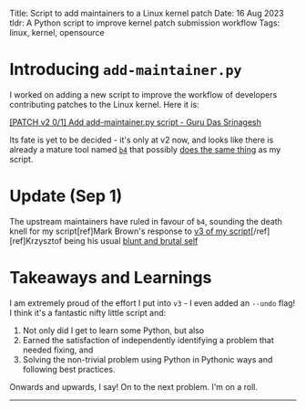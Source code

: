 Title: Script to add maintainers to a Linux kernel patch
Date: 16 Aug 2023
tldr: A Python script to improve kernel patch submission workflow
Tags: linux, kernel, opensource

# Introducing `add-maintainer.py`

I worked on adding a new script to improve the workflow of developers contributing patches to the Linux kernel. Here it is:

[[PATCH v2 0/1] Add add-maintainer.py script - Guru Das Srinagesh](https://lore.kernel.org/lkml/cover.1691049436.git.quic_gurus@quicinc.com/)

Its fate is yet to be decided - it's only at v2 now, and looks like there is already a mature tool named [`b4`](https://b4.docs.kernel.org/en/latest/) that possibly [does the same thing](https://b4.docs.kernel.org/en/latest/contributor/prep.html#prepare-the-list-of-recipients) as my script.

# Update (Sep 1)

The upstream maintainers have ruled in favour of `b4`, sounding the death knell
for my script[ref]Mark Brown's response to [v3 of my script](https://lore.kernel.org/lkml/0f7b32e1-1b26-4543-bfec-471641a67416@sirena.org.uk/)[/ref]
[ref]Krzysztof being his usual [blunt and brutal self](https://lore.kernel.org/lkml/db8d5123-19d7-50d0-935b-a25d235e6e2e@linaro.org/)

# Takeaways and Learnings

I am extremely proud of the effort I put into `v3` - I even added an `--undo`
flag! I think it's a fantastic nifty little script and:

1. Not only did I get to learn some Python, but also
2. Earned the satisfaction of independently identifying a problem that needed fixing, and
3. Solving the non-trivial problem using Python in Pythonic ways and following best practices.

Onwards and upwards, I say! On to the next problem. I'm on a roll.

---

